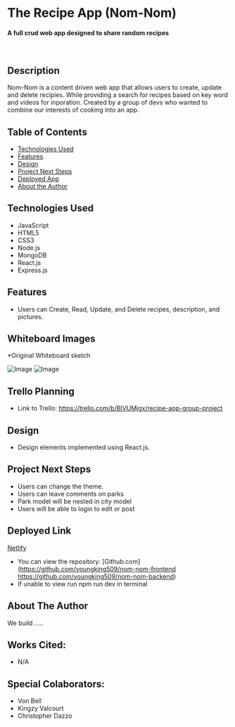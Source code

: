# The Recipe App (Nom-Nom)

#### A full crud web app designed to share random recipes 
<img src="./Images/.png" alt=""/>
<img src="./Images/.png" alt=""/>
<img src="./Images/.png" alt=""/>

## Description
Nom-Nom is a content driven web app that allows users to create, update and delete recipies. While providing a search for recipes based on key word and videos for inporation. Created by a group of devs who wanted to combine our interests of cooking into an app.

## Table of Contents
* [Technologies Used](#technologiesused)
* [Features](#features)
* [Design](#design)
* [Project Next Steps](#nextsteps)
* [Deployed App](#deployment)
* [About the Author](#author)

## <a name="technologiesused"></a>Technologies Used
* JavaScript
* HTML5
* CSS3
* Node.js
* MongoDB
* React.js
* Express.js


## Features
* Users can Create, Read, Update, and Delete recipes, description, and pictures. 

## Whiteboard Images
*Original Whiteboard sketch

![Image](file:///Users/kingzy/Desktop/Screen_Shot_2022-01-30_at_8.19.39_AM.png)
![Image](file:///Users/kingzy/Desktop/Screen_Shot_2022-01-30_at_8.24.26_AM.png)

## Trello Planning
* Link to Trello: https://trello.com/b/BIVUMjgx/recipe-app-group-project

## <a name="design"></a>Design
* Design elements implemented using React.js. 


## <a name="nextsteps"></a>Project Next Steps
* Users can change the theme.
* Users can leave comments on parks
* Park model will be nested in city model
* Users will be able to login to edit or post

## <a name="deployment"></a>Deployed Link
[Netlify](https://nom-nom.netlify.app/)

* You can view the repository:
[Github.com](https://github.com/youngking509/nom-nom-frontend  https://github.com/youngking509/nom-nom-backend) 
* If unable to view run npm run dev in terminal


## <a name="author"></a>About The Author
We build .....

    
## Works Cited:
* N/A

## Special Colaborators:
* Von Bell
* Kingzy Valcourt
* Christopher Dazzo
